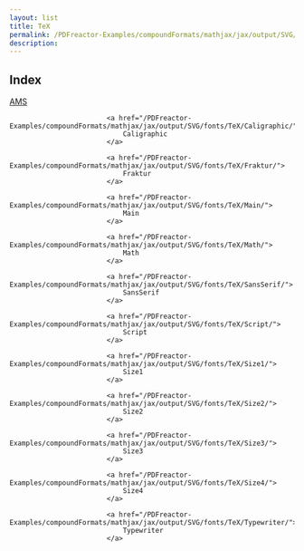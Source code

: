 ```yaml
---
layout: list
title: TeX
permalink: /PDFreactor-Examples/compoundFormats/mathjax/jax/output/SVG/fonts/TeX/
description: 
---
```


## Index
<div class="boxes">
                            <a href="/PDFreactor-Examples/compoundFormats/mathjax/jax/output/SVG/fonts/TeX/AMS/">
                                AMS
                            </a>

                            <a href="/PDFreactor-Examples/compoundFormats/mathjax/jax/output/SVG/fonts/TeX/Caligraphic/">
                                Caligraphic
                            </a>

                            <a href="/PDFreactor-Examples/compoundFormats/mathjax/jax/output/SVG/fonts/TeX/Fraktur/">
                                Fraktur
                            </a>

                            <a href="/PDFreactor-Examples/compoundFormats/mathjax/jax/output/SVG/fonts/TeX/Main/">
                                Main
                            </a>

                            <a href="/PDFreactor-Examples/compoundFormats/mathjax/jax/output/SVG/fonts/TeX/Math/">
                                Math
                            </a>

                            <a href="/PDFreactor-Examples/compoundFormats/mathjax/jax/output/SVG/fonts/TeX/SansSerif/">
                                SansSerif
                            </a>

                            <a href="/PDFreactor-Examples/compoundFormats/mathjax/jax/output/SVG/fonts/TeX/Script/">
                                Script
                            </a>

                            <a href="/PDFreactor-Examples/compoundFormats/mathjax/jax/output/SVG/fonts/TeX/Size1/">
                                Size1
                            </a>

                            <a href="/PDFreactor-Examples/compoundFormats/mathjax/jax/output/SVG/fonts/TeX/Size2/">
                                Size2
                            </a>

                            <a href="/PDFreactor-Examples/compoundFormats/mathjax/jax/output/SVG/fonts/TeX/Size3/">
                                Size3
                            </a>

                            <a href="/PDFreactor-Examples/compoundFormats/mathjax/jax/output/SVG/fonts/TeX/Size4/">
                                Size4
                            </a>

                            <a href="/PDFreactor-Examples/compoundFormats/mathjax/jax/output/SVG/fonts/TeX/Typewriter/">
                                Typewriter
                            </a>
</div>


